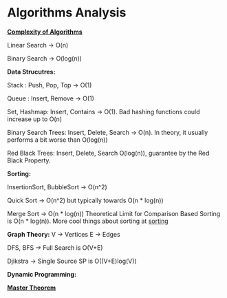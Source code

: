 # Algorithms Analysis

**<u>Complexity of Algorithms</u>**

Linear Search -> O(n)

Binary Search -> O(log(n))

**Data Strucutres:**

Stack : Push, Pop, Top -> O(1)

Queue : Insert, Remove -> O(1)

Set, Hashmap: Insert, Contains -> O(1). Bad hashing functions could increase up to O(n)

Binary Search Trees: Insert, Delete, Search -> O(n). In theory, it usually performs a bit worse than O(log(n))

Red Black Trees: Insert, Delete, Search O(log(n)), guarantee by the Red Black Property.

**Sorting:**

InsertionSort, BubbleSort -> O(n^2)

Quick Sort -> O(n^2) but typically towards O(n * log(n))

Merge Sort -> O(n * log(n))
Theoretical Limit for Comparison Based Sorting is O(n * log(n)). More cool things about sorting at [sorting](https://theartofmachinery.com/2019/01/05/sorting_is_nlogn.html)

**Graph Theory:** V -> Vertices E -> Edges

DFS, BFS -> Full Search is O(V+E)

Djikstra -> Single Source SP is O((V+E)log(V))

**Dynamic Programming:**

**<u>Master Theorem</u>**

